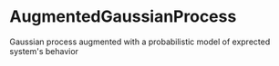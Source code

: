 # AugmentedGaussianProcess
Gaussian process augmented with a probabilistic model of exprected system's behavior
